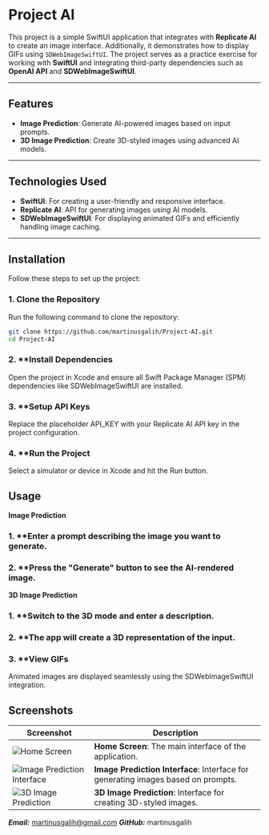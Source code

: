 # **Project AI**

This project is a simple SwiftUI application that integrates with **Replicate AI** to create an image interface. Additionally, it demonstrates how to display GIFs using `SDWebImageSwiftUI`. The project serves as a practice exercise for working with **SwiftUI** and integrating third-party dependencies such as **OpenAI API** and **SDWebImageSwiftUI**.

---

## **Features**

- **Image Prediction**: Generate AI-powered images based on input prompts.
- **3D Image Prediction**: Create 3D-styled images using advanced AI models.

---

## **Technologies Used**

- **SwiftUI**: For creating a user-friendly and responsive interface.
- **Replicate AI**: API for generating images using AI models.
- **SDWebImageSwiftUI**: For displaying animated GIFs and efficiently handling image caching.

---

## **Installation**

Follow these steps to set up the project:

### 1. **Clone the Repository**  
Run the following command to clone the repository:
```bash
git clone https://github.com/martinusgalih/Project-AI.git
cd Project-AI
```

### 2. **Install Dependencies
Open the project in Xcode and ensure all Swift Package Manager (SPM) dependencies like SDWebImageSwiftUI are installed.

### 3. **Setup API Keys
Replace the placeholder API_KEY with your Replicate AI API key in the project configuration.

### 4. **Run the Project
Select a simulator or device in Xcode and hit the Run button.

## **Usage**
**Image Prediction**
### 1. **Enter a prompt describing the image you want to generate.
### 2. **Press the "Generate" button to see the AI-rendered image.

**3D Image Prediction**
### 1. **Switch to the 3D mode and enter a description.
### 2. **The app will create a 3D representation of the input.
### 3. **View GIFs

Animated images are displayed seamlessly using the SDWebImageSwiftUI integration.
## **Screenshots**

| Screenshot              | Description                |
|--------------------------|----------------------------|
| ![Home Screen](https://github.com/martinusgalih/Project-AI/assets/79133324/1e09dbd1-fea7-48b8-a9c0-427ce842cf97) | **Home Screen**: The main interface of the application. |
| ![Image Prediction Interface](https://github.com/martinusgalih/Project-AI/assets/79133324/b90974ce-d969-4025-8eb2-83523b587d95) | **Image Prediction Interface**: Interface for generating images based on prompts. |
| ![3D Image Prediction](https://github.com/martinusgalih/Project-AI/assets/79133324/70fae33f-c235-4622-9437-e5126622fea0) | **3D Image Prediction**: Interface for creating 3D-styled images. |


***Email:*** martinusgalih@gmail.com
***GitHub:*** martinusgalih
